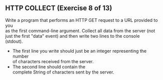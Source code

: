 ## HTTP COLLECT (Exercise 8 of 13)  
   
  Write a program that performs an HTTP GET request to a URL provided to you  
  as the first command-line argument. Collect all data from the server (not  
  just the first "data" event) and then write two lines to the console  
  (stdout).  
   
  * The first line you write should just be an integer representing the number  
  of characters received from the server. 
  * The second line should contain the  
  complete String of characters sent by the server.  
   
